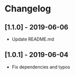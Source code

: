 # Changelog

## [1.1.0] - 2019-06-06

- Update README.md

## [1.0.1] - 2019-06-04

- Fix dependencies and typos
